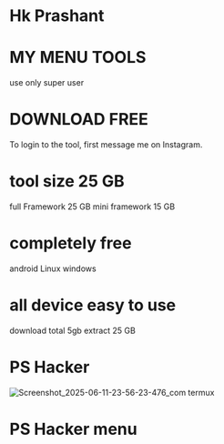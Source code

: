 # Hk Prashant 


# MY MENU TOOLS 

use only super user 

# DOWNLOAD FREE 

To login to the tool, first message me on Instagram.
# tool size 25 GB 
full Framework 25 GB mini framework 15 GB
# completely free
android Linux windows 
# all device easy to use
download total 5gb
extract 25 GB
# PS Hacker

![Screenshot_2025-06-11-23-56-23-476_com termux](https://github.com/user-attachments/assets/019ed6d9-39cf-4ec0-9e8b-3a8209a9830b)
# PS Hacker menu
